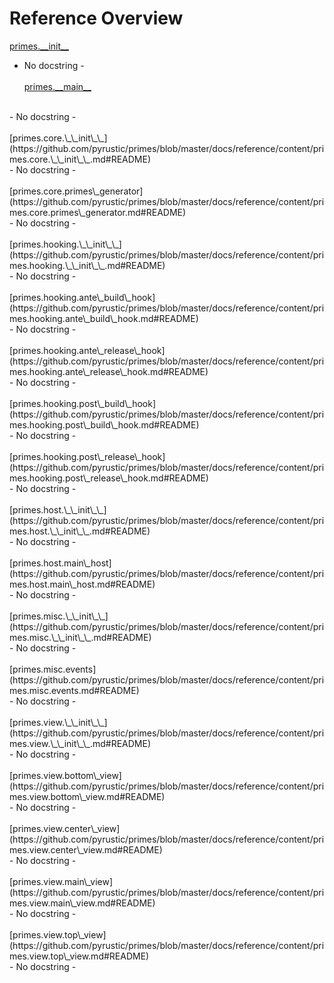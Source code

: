 
# Reference Overview

[primes.\_\_init\_\_](https://github.com/pyrustic/primes/blob/master/docs/reference/content/primes.\_\_init\_\_.md#README) 
<br>
 - No docstring -
<br><br>[primes.\_\_main\_\_](https://github.com/pyrustic/primes/blob/master/docs/reference/content/primes.\_\_main\_\_.md#README) 
<br>
 - No docstring -
<br><br>[primes.core.\_\_init\_\_](https://github.com/pyrustic/primes/blob/master/docs/reference/content/primes.core.\_\_init\_\_.md#README) 
<br>
 - No docstring -
<br><br>[primes.core.primes\_generator](https://github.com/pyrustic/primes/blob/master/docs/reference/content/primes.core.primes\_generator.md#README) 
<br>
 - No docstring -
<br><br>[primes.hooking.\_\_init\_\_](https://github.com/pyrustic/primes/blob/master/docs/reference/content/primes.hooking.\_\_init\_\_.md#README) 
<br>
 - No docstring -
<br><br>[primes.hooking.ante\_build\_hook](https://github.com/pyrustic/primes/blob/master/docs/reference/content/primes.hooking.ante\_build\_hook.md#README) 
<br>
 - No docstring -
<br><br>[primes.hooking.ante\_release\_hook](https://github.com/pyrustic/primes/blob/master/docs/reference/content/primes.hooking.ante\_release\_hook.md#README) 
<br>
 - No docstring -
<br><br>[primes.hooking.post\_build\_hook](https://github.com/pyrustic/primes/blob/master/docs/reference/content/primes.hooking.post\_build\_hook.md#README) 
<br>
 - No docstring -
<br><br>[primes.hooking.post\_release\_hook](https://github.com/pyrustic/primes/blob/master/docs/reference/content/primes.hooking.post\_release\_hook.md#README) 
<br>
 - No docstring -
<br><br>[primes.host.\_\_init\_\_](https://github.com/pyrustic/primes/blob/master/docs/reference/content/primes.host.\_\_init\_\_.md#README) 
<br>
 - No docstring -
<br><br>[primes.host.main\_host](https://github.com/pyrustic/primes/blob/master/docs/reference/content/primes.host.main\_host.md#README) 
<br>
 - No docstring -
<br><br>[primes.misc.\_\_init\_\_](https://github.com/pyrustic/primes/blob/master/docs/reference/content/primes.misc.\_\_init\_\_.md#README) 
<br>
 - No docstring -
<br><br>[primes.misc.events](https://github.com/pyrustic/primes/blob/master/docs/reference/content/primes.misc.events.md#README) 
<br>
 - No docstring -
<br><br>[primes.view.\_\_init\_\_](https://github.com/pyrustic/primes/blob/master/docs/reference/content/primes.view.\_\_init\_\_.md#README) 
<br>
 - No docstring -
<br><br>[primes.view.bottom\_view](https://github.com/pyrustic/primes/blob/master/docs/reference/content/primes.view.bottom\_view.md#README) 
<br>
 - No docstring -
<br><br>[primes.view.center\_view](https://github.com/pyrustic/primes/blob/master/docs/reference/content/primes.view.center\_view.md#README) 
<br>
 - No docstring -
<br><br>[primes.view.main\_view](https://github.com/pyrustic/primes/blob/master/docs/reference/content/primes.view.main\_view.md#README) 
<br>
 - No docstring -
<br><br>[primes.view.top\_view](https://github.com/pyrustic/primes/blob/master/docs/reference/content/primes.view.top\_view.md#README) 
<br>
 - No docstring -
